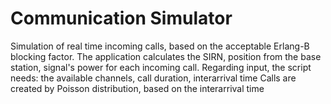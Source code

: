 # Communication Simulator
 Simulation of real time incoming calls, based on the acceptable Erlang-B blocking factor.
 The application calculates the SIRN, position from the base station, signal's power for each incoming call.
 Regarding input, the script needs: the available channels, call duration, interarrival time
 Calls are created by Poisson distribution, based on the interarrival time
